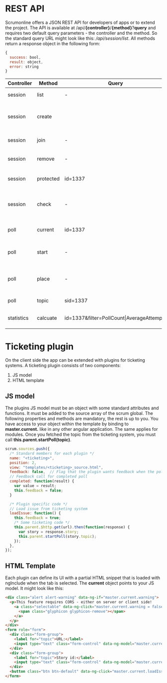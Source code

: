 # REST API
Scrumonline offers a JSON REST API for developers of apps or to extend the project. The API is available at /api/**{controller}**/**{method}**?**query** and 
requires two default query parameters - the controller and the method. So the standard query URL might look like this: _/api/session/list_. All methods return 
a response object in the following form:
````js
{
  success: bool,
  result: object,
  error: string
}
````

| **Controller** | **Method** | **Query** | **Description** |
|----------------|------------|--------------|-----------------|
| session | list | - | List of currently running sessions |
| session | create | | Create session with `{"name": "Foo", "isPrivate":true, "password":"Test"}` |
| session | join | - | Join a session with `{"id":1337, "name":"Thomas"}` |
| session | remove | - | Remove a member from a session with `{"memberId":42}` |
| session | protected | id=1337 | Check if a session is protected by password |
| session | check | - | Check of a sessions password is defined by `{"id":1337, "password":"Test"}` |
| poll | current | id=1337 | All votes and result of a sessions current poll |
| poll | start | - | Start a new poll in a session with `{"sessionId":1337, "topic":"Foo"}` |
| poll | place | - | Place a vote in a poll as a member `{"sessionId":1337, "memberId":42, "vote":3}` |
| poll | topic | sid=1337 | Current topic of a session |
| statistics | calcuate | id=1337&filter=PollCount\|AverageAttempts | Calculate statistics of the session. The filters are optional. |

# Ticketing plugin
On the client side the app can be extended with plugins for ticketing systems. A ticketing plugin consists of two components:
1. JS model
2. HTML template

## JS model
The plugins JS model must be an object with some standard attributes and functions. It must be added to the source array of the scrum global. The following properties and methods are mandatory, the rest is up to you. You have access to your object within the template by binding to __master.current.<property>__ like in any other angular application. The same applies for modules. Once you fetched the topic from the ticketing system, you must call __this.parent.startPoll(topic)__.
````js
scrum.sources.push({
  /* Standard members for each plugin */
  name: "<ticketing>",
  position: 2,     
  view: "templates/<ticketing>_source.html",
  feedback: false,  // Flag that the plugin wants feedback when the poll was completed
  // Feedback call for completed poll
  completed: function(result) {
    var value = result;
    this.feedback = false;
  }

  /* Plugin specific code */
  // Load issue from ticketing system
  loadIssue: function() {
    this.feedback = true;
    /* Some ticketing code */
    this.parent.$http.get(url).then(function(response) {
      var story = response.story;
      this.parent.startPoll(story.topic);
    });
  },  
});
````

## HTML Template
Each plugin can define its UI with a partial HTML snippet that is loaded with ngInclude when the tab is selected. The __current__ object points to your JS model. It might look like this:
````html
<div class="alert alert-warning" data-ng-if="master.current.warning">
  <p>This feature requires CORS - either on server or client side!
    <a class="selectable" data-ng-click="master.current.warning = false">
      <span class="glyphicon glyphicon-remove"></span>
    </a>
  </p>
</div>
<form role="form">
  <div class="form-group">
    <label for="topic">URL:</label>
    <input type="text" class="form-control" data-ng-model="master.current.url">
  </div>
  <div class="form-group">
    <label for="topic">Story id:</label>
    <input type="text" class="form-control" data-ng-model="master.current.story">
  </div>
  <button class="btn btn-default" data-ng-click="master.current.loadIssue()">Start</button>
</form>
````